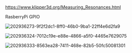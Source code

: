 https://www.klipper3d.org/Measuring_Resonances.html

RasberryPi GPIO


![202936273-9f2f2dc1-8ff0-46b0-9ba1-22ff4e6d2fa9](https://user-images.githubusercontent.com/102475504/207303534-ca59e638-4f0a-4ef1-8733-5a4c1d77bf9d.jpg)

![202936324-7012c19e-e88e-4866-a5f0-4465e7629075](https://user-images.githubusercontent.com/102475504/207303542-0d4b031a-4a8e-458d-9a9f-4893066008b8.jpg)

![202936333-8563ea28-7411-468e-82b5-50fc50081301](https://user-images.githubusercontent.com/102475504/207303545-d509a233-7212-4da5-9fd1-b531a062451e.jpg)
